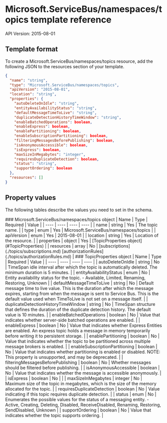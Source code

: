 # Microsoft.ServiceBus/namespaces/topics template reference
API Version: 2015-08-01
## Template format

To create a Microsoft.ServiceBus/namespaces/topics resource, add the following JSON to the resources section of your template.

```json
{
  "name": "string",
  "type": "Microsoft.ServiceBus/namespaces/topics",
  "apiVersion": "2015-08-01",
  "location": "string",
  "properties": {
    "autoDeleteOnIdle": "string",
    "entityAvailabilityStatus": "string",
    "defaultMessageTimeToLive": "string",
    "duplicateDetectionHistoryTimeWindow": "string",
    "enableBatchedOperations": boolean,
    "enableExpress": boolean,
    "enablePartitioning": boolean,
    "enableSubscriptionPartitioning": boolean,
    "filteringMessagesBeforePublishing": boolean,
    "isAnonymousAccessible": boolean,
    "isExpress": boolean,
    "maxSizeInMegabytes": "integer",
    "requiresDuplicateDetection": boolean,
    "status": "string",
    "supportOrdering": boolean
  },
  "resources": []
}
```
## Property values

The following tables describe the values you need to set in the schema.

<a id="Microsoft.ServiceBus/namespaces/topics" />
### Microsoft.ServiceBus/namespaces/topics object
|  Name | Type | Required | Value |
|  ---- | ---- | ---- | ---- |
|  name | string | Yes | The topic name. |
|  type | enum | Yes | Microsoft.ServiceBus/namespaces/topics |
|  apiVersion | enum | Yes | 2015-08-01 |
|  location | string | Yes | Location of the resource. |
|  properties | object | Yes | [TopicProperties object](#TopicProperties) |
|  resources | array | No | [subscriptions](./topics/subscriptions.md) [authorizationRules](./topics/authorizationRules.md) |


<a id="TopicProperties" />
### TopicProperties object
|  Name | Type | Required | Value |
|  ---- | ---- | ---- | ---- |
|  autoDeleteOnIdle | string | No | TimeSpan idle interval after which the topic is automatically deleted. The minimum duration is 5 minutes. |
|  entityAvailabilityStatus | enum | No | Entity availability status for the topic. - Available, Limited, Renaming, Restoring, Unknown |
|  defaultMessageTimeToLive | string | No | Default message time to live value. This is the duration after which the message expires, starting from when the message is sent to Service Bus. This is the default value used when TimeToLive is not set on a message itself. |
|  duplicateDetectionHistoryTimeWindow | string | No | TimeSpan structure that defines the duration of the duplicate detection history. The default value is 10 minutes. |
|  enableBatchedOperations | boolean | No | Value that indicates whether server-side batched operations are enabled. |
|  enableExpress | boolean | No | Value that indicates whether Express Entities are enabled. An express topic holds a message in memory temporarily before writing it to persistent storage. |
|  enablePartitioning | boolean | No | Value that indicates whether the topic to be partitioned across multiple message brokers is enabled. |
|  enableSubscriptionPartitioning | boolean | No | Value that indicates whether partitioning is enabled or disabled. NOTE: This property is unsupported, and may be deprecated. |
|  filteringMessagesBeforePublishing | boolean | No | Whether messages should be filtered before publishing. |
|  isAnonymousAccessible | boolean | No | Value that indicates whether the message is accessible anonymously. |
|  isExpress | boolean | No |  |
|  maxSizeInMegabytes | integer | No | Maximum size of the topic in megabytes, which is the size of the memory allocated for the topic. |
|  requiresDuplicateDetection | boolean | No | Value indicating if this topic requires duplicate detection. |
|  status | enum | No | Enumerates the possible values for the status of a messaging entity. - Active, Creating, Deleting, Disabled, ReceiveDisabled, Renaming, Restoring, SendDisabled, Unknown |
|  supportOrdering | boolean | No | Value that indicates whether the topic supports ordering. |

